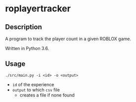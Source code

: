 # roplayertracker


## Description

A program to track the player count in a given ROBLOX game.

Written in Python 3.6.


## Usage

```
./src/main.py -i <id> -o <output>
```

- `id` of the experience
- `output` to which `csv` file
    - creates a file if none found
